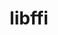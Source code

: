 ---
title: "libffi"
layout: cache
categories: [package, develop-2023-05-18]
meta: {"versions": ["3.3", "3.4.4"], "compilers": ["gcc@=11.1.0", "gcc@=11.3.0", "gcc@=12.1.0", "gcc@=12.3.0", "gcc@=7.3.1", "gcc@=7.5.0", "oneapi@=2023.0.0"], "oss": ["amzn2", "ubuntu18.04", "ubuntu20.04", "ubuntu22.04"], "platforms": ["linux"], "targets": ["aarch64", "neoverse_n1", "ppc64le", "skylake_avx512", "x86_64", "x86_64_v3"], "stacks": ["aws-ahug", "aws-ahug-aarch64", "aws-isc", "aws-isc-aarch64", "aws-pcluster-icelake", "aws-pcluster-neoverse_n1", "aws-pcluster-neoverse_v1", "aws-pcluster-skylake", "build_systems", "data-vis-sdk", "e4s", "e4s-oneapi", "e4s-power", "gpu-tests", "ml-linux-x86_64-cpu", "ml-linux-x86_64-cuda", "ml-linux-x86_64-rocm", "radiuss", "radiuss-aws", "radiuss-aws-aarch64", "root", "tutorial"], "num_specs": 12, "num_specs_by_stack": {"radiuss-aws-aarch64": 2, "aws-isc-aarch64": 2, "aws-ahug-aarch64": 2, "root": 12, "aws-pcluster-neoverse_n1": 1, "aws-pcluster-neoverse_v1": 1, "aws-pcluster-skylake": 1, "aws-pcluster-icelake": 1, "radiuss-aws": 1, "aws-isc": 1, "aws-ahug": 1, "radiuss": 1, "build_systems": 1, "e4s-power": 1, "e4s-oneapi": 1, "gpu-tests": 1, "data-vis-sdk": 2, "e4s": 1, "ml-linux-x86_64-cuda": 1, "tutorial": 2, "ml-linux-x86_64-rocm": 1, "ml-linux-x86_64-cpu": 1}}
spec_details: [{"hash": "gevsae44ulz7z7uwrz6inijmqsxlxv4o", "compiler": "gcc@=7.3.1", "versions": ["3.4.4"], "os": "amzn2", "platform": "linux", "target": "aarch64", "variants": ["build_system=autotools"], "stacks": ["radiuss-aws-aarch64", "aws-isc-aarch64", "aws-ahug-aarch64", "root"], "size": "-", "tarball": "https://binaries.spack.io/releases/develop-2023-05-18/build_cache/linux-amzn2-aarch64/gcc-7.3.1/libffi-3.4.4/linux-amzn2-aarch64-gcc-7.3.1-libffi-3.4.4-gevsae44ulz7z7uwrz6inijmqsxlxv4o.spack"}, {"hash": "ogekhjvpaf3mqzrvlerb3kowqlcqehys", "compiler": "gcc@=12.3.0", "versions": ["3.4.4"], "os": "amzn2", "platform": "linux", "target": "neoverse_n1", "variants": ["build_system=autotools"], "stacks": ["aws-pcluster-neoverse_n1", "root", "aws-pcluster-neoverse_v1"], "size": "-", "tarball": "https://binaries.spack.io/releases/develop-2023-05-18/build_cache/linux-amzn2-neoverse_n1/gcc-12.3.0/libffi-3.4.4/linux-amzn2-neoverse_n1-gcc-12.3.0-libffi-3.4.4-ogekhjvpaf3mqzrvlerb3kowqlcqehys.spack"}, {"hash": "e5r2yiut5mzeiskj65mapt4ammrcfwjq", "compiler": "gcc@=7.3.1", "versions": ["3.4.4"], "os": "amzn2", "platform": "linux", "target": "neoverse_n1", "variants": ["build_system=autotools"], "stacks": ["radiuss-aws-aarch64", "aws-isc-aarch64", "aws-ahug-aarch64", "root"], "size": "-", "tarball": "https://binaries.spack.io/releases/develop-2023-05-18/build_cache/linux-amzn2-neoverse_n1/gcc-7.3.1/libffi-3.4.4/linux-amzn2-neoverse_n1-gcc-7.3.1-libffi-3.4.4-e5r2yiut5mzeiskj65mapt4ammrcfwjq.spack"}, {"hash": "udusqhukws5v3oc63sutttvkfgip4qfi", "compiler": "gcc@=12.3.0", "versions": ["3.4.4"], "os": "amzn2", "platform": "linux", "target": "skylake_avx512", "variants": ["build_system=autotools"], "stacks": ["aws-pcluster-skylake", "aws-pcluster-icelake", "root"], "size": "-", "tarball": "https://binaries.spack.io/releases/develop-2023-05-18/build_cache/linux-amzn2-skylake_avx512/gcc-12.3.0/libffi-3.4.4/linux-amzn2-skylake_avx512-gcc-12.3.0-libffi-3.4.4-udusqhukws5v3oc63sutttvkfgip4qfi.spack"}, {"hash": "dlwh3nfcgcwg6n2v744ioau7yypdurgm", "compiler": "gcc@=7.3.1", "versions": ["3.4.4"], "os": "amzn2", "platform": "linux", "target": "x86_64_v3", "variants": ["build_system=autotools"], "stacks": ["radiuss-aws", "aws-isc", "aws-ahug", "root"], "size": "-", "tarball": "https://binaries.spack.io/releases/develop-2023-05-18/build_cache/linux-amzn2-x86_64_v3/gcc-7.3.1/libffi-3.4.4/linux-amzn2-x86_64_v3-gcc-7.3.1-libffi-3.4.4-dlwh3nfcgcwg6n2v744ioau7yypdurgm.spack"}, {"hash": "bbmgs65khf52ljwf6yyt2gqij3wc6m2c", "compiler": "gcc@=7.5.0", "versions": ["3.4.4"], "os": "ubuntu18.04", "platform": "linux", "target": "x86_64_v3", "variants": ["build_system=autotools"], "stacks": ["radiuss", "root", "build_systems"], "size": "-", "tarball": "https://binaries.spack.io/releases/develop-2023-05-18/build_cache/linux-ubuntu18.04-x86_64_v3/gcc-7.5.0/libffi-3.4.4/linux-ubuntu18.04-x86_64_v3-gcc-7.5.0-libffi-3.4.4-bbmgs65khf52ljwf6yyt2gqij3wc6m2c.spack"}, {"hash": "hnqyuyhogo6qenznmxscb3pdca642bme", "compiler": "gcc@=11.1.0", "versions": ["3.4.4"], "os": "ubuntu20.04", "platform": "linux", "target": "ppc64le", "variants": ["build_system=autotools"], "stacks": ["e4s-power", "root"], "size": "-", "tarball": "https://binaries.spack.io/releases/develop-2023-05-18/build_cache/linux-ubuntu20.04-ppc64le/gcc-11.1.0/libffi-3.4.4/linux-ubuntu20.04-ppc64le-gcc-11.1.0-libffi-3.4.4-hnqyuyhogo6qenznmxscb3pdca642bme.spack"}, {"hash": "44b5ysstye4pag4ciwczttaie4cqbi26", "compiler": "oneapi@=2023.0.0", "versions": ["3.4.4"], "os": "ubuntu20.04", "platform": "linux", "target": "x86_64", "variants": ["build_system=autotools"], "stacks": ["root", "e4s-oneapi"], "size": "-", "tarball": "https://binaries.spack.io/releases/develop-2023-05-18/build_cache/linux-ubuntu20.04-x86_64/oneapi-2023.0.0/libffi-3.4.4/linux-ubuntu20.04-x86_64-oneapi-2023.0.0-libffi-3.4.4-44b5ysstye4pag4ciwczttaie4cqbi26.spack"}, {"hash": "j3zvfdhyg7a46ldlot4oijg3l4jorohs", "compiler": "gcc@=11.1.0", "versions": ["3.4.4"], "os": "ubuntu20.04", "platform": "linux", "target": "x86_64_v3", "variants": ["build_system=autotools"], "stacks": ["gpu-tests", "data-vis-sdk", "root", "e4s"], "size": "-", "tarball": "https://binaries.spack.io/releases/develop-2023-05-18/build_cache/linux-ubuntu20.04-x86_64_v3/gcc-11.1.0/libffi-3.4.4/linux-ubuntu20.04-x86_64_v3-gcc-11.1.0-libffi-3.4.4-j3zvfdhyg7a46ldlot4oijg3l4jorohs.spack"}, {"hash": "bbqw42yyk6z2ucu27cjsyiryibcga5yj", "compiler": "gcc@=11.1.0", "versions": ["3.3"], "os": "ubuntu20.04", "platform": "linux", "target": "x86_64_v3", "variants": ["build_system=autotools", "patches=26f26c6"], "stacks": ["data-vis-sdk", "root"], "size": "-", "tarball": "https://binaries.spack.io/releases/develop-2023-05-18/build_cache/linux-ubuntu20.04-x86_64_v3/gcc-11.1.0/libffi-3.3/linux-ubuntu20.04-x86_64_v3-gcc-11.1.0-libffi-3.3-bbqw42yyk6z2ucu27cjsyiryibcga5yj.spack"}, {"hash": "t7yjn4d3p5uzsaofqiee5ltsppqyrfkd", "compiler": "gcc@=11.3.0", "versions": ["3.4.4"], "os": "ubuntu22.04", "platform": "linux", "target": "x86_64_v3", "variants": ["build_system=autotools"], "stacks": ["ml-linux-x86_64-cuda", "root", "tutorial", "ml-linux-x86_64-rocm", "ml-linux-x86_64-cpu"], "size": "-", "tarball": "https://binaries.spack.io/releases/develop-2023-05-18/build_cache/linux-ubuntu22.04-x86_64_v3/gcc-11.3.0/libffi-3.4.4/linux-ubuntu22.04-x86_64_v3-gcc-11.3.0-libffi-3.4.4-t7yjn4d3p5uzsaofqiee5ltsppqyrfkd.spack"}, {"hash": "u2ztzc2mg4nvm3esjk4weytk75aqil7c", "compiler": "gcc@=12.1.0", "versions": ["3.4.4"], "os": "ubuntu22.04", "platform": "linux", "target": "x86_64_v3", "variants": ["build_system=autotools"], "stacks": ["root", "tutorial"], "size": "-", "tarball": "https://binaries.spack.io/releases/develop-2023-05-18/build_cache/linux-ubuntu22.04-x86_64_v3/gcc-12.1.0/libffi-3.4.4/linux-ubuntu22.04-x86_64_v3-gcc-12.1.0-libffi-3.4.4-u2ztzc2mg4nvm3esjk4weytk75aqil7c.spack"}]
---